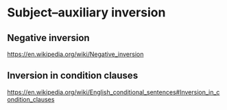 
# Subject–auxiliary inversion

## Negative inversion

https://en.wikipedia.org/wiki/Negative_inversion

## Inversion in condition clauses

https://en.wikipedia.org/wiki/English_conditional_sentences#Inversion_in_condition_clauses